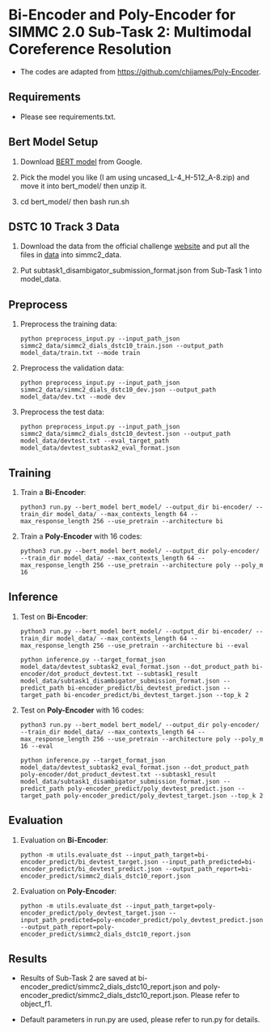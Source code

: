 # Bi-Encoder and Poly-Encoder for SIMMC 2.0 Sub-Task 2: Multimodal Coreference Resolution

- The codes are adapted from https://github.com/chijames/Poly-Encoder.


## Requirements

- Please see requirements.txt.


## Bert Model Setup

1. Download [BERT model](https://storage.googleapis.com/bert_models/2020_02_20/all_bert_models.zip) from Google.

2. Pick the model you like (I am using uncased_L-4_H-512_A-8.zip) and move it into bert_model/ then unzip it.

3. cd bert_model/ then bash run.sh


## DSTC 10 Track 3 Data

1. Download the data from the official challenge [website](https://github.com/facebookresearch/simmc2) and put all the files in [data](https://github.com/facebookresearch/simmc2/tree/master/data) into simmc2_data.

2. Put subtask1_disambigator_submission_format.json from Sub-Task 1 into model_data.


## Preprocess

1. Preprocess the training data:

   ```shell
   python preprocess_input.py --input_path_json simmc2_data/simmc2_dials_dstc10_train.json --output_path model_data/train.txt --mode train
   ```

2. Preprocess the validation data:

   ```shell
   python preprocess_input.py --input_path_json simmc2_data/simmc2_dials_dstc10_dev.json --output_path model_data/dev.txt --mode dev
   ```

3. Preprocess the test data:

   ```shell
   python preprocess_input.py --input_path_json simmc2_data/simmc2_dials_dstc10_devtest.json --output_path model_data/devtest.txt --eval_target_path model_data/devtest_subtask2_eval_format.json
   ```


## Training

1. Train a **Bi-Encoder**:

   ```shell
   python3 run.py --bert_model bert_model/ --output_dir bi-encoder/ --train_dir model_data/ --max_contexts_length 64 --max_response_length 256 --use_pretrain --architecture bi
   ```

2. Train a **Poly-Encoder** with 16 codes:

   ```shell
   python3 run.py --bert_model bert_model/ --output_dir poly-encoder/ --train_dir model_data/ --max_contexts_length 64 --max_response_length 256 --use_pretrain --architecture poly --poly_m 16
   ```


## Inference

1. Test on **Bi-Encoder**:

   ```shell
   python3 run.py --bert_model bert_model/ --output_dir bi-encoder/ --train_dir model_data/ --max_contexts_length 64 --max_response_length 256 --use_pretrain --architecture bi --eval

   python inference.py --target_format_json model_data/devtest_subtask2_eval_format.json --dot_product_path bi-encoder/dot_product_devtest.txt --subtask1_result model_data/subtask1_disambigator_submission_format.json --predict_path bi-encoder_predict/bi_devtest_predict.json --target_path bi-encoder_predict/bi_devtest_target.json --top_k 2
   ```

2. Test on **Poly-Encoder** with 16 codes:

   ```shell
   python3 run.py --bert_model bert_model/ --output_dir poly-encoder/ --train_dir model_data/ --max_contexts_length 64 --max_response_length 256 --use_pretrain --architecture poly --poly_m 16 --eval

   python inference.py --target_format_json model_data/devtest_subtask2_eval_format.json --dot_product_path poly-encoder/dot_product_devtest.txt --subtask1_result model_data/subtask1_disambigator_submission_format.json --predict_path poly-encoder_predict/poly_devtest_predict.json --target_path poly-encoder_predict/poly_devtest_target.json --top_k 2
   ```


## Evaluation

1. Evaluation on **Bi-Encoder**:

   ```shell
   python -m utils.evaluate_dst --input_path_target=bi-encoder_predict/bi_devtest_target.json --input_path_predicted=bi-encoder_predict/bi_devtest_predict.json --output_path_report=bi-encoder_predict/simmc2_dials_dstc10_report.json
   ```

2. Evaluation on **Poly-Encoder**:

   ```shell
   python -m utils.evaluate_dst --input_path_target=poly-encoder_predict/poly_devtest_target.json --input_path_predicted=poly-encoder_predict/poly_devtest_predict.json --output_path_report=poly-encoder_predict/simmc2_dials_dstc10_report.json
   ```


## Results

- Results of Sub-Task 2 are saved at bi-encoder_predict/simmc2_dials_dstc10_report.json and poly-encoder_predict/simmc2_dials_dstc10_report.json. Please refer to object_f1.

- Default parameters in run.py are used, please refer to run.py for details.
